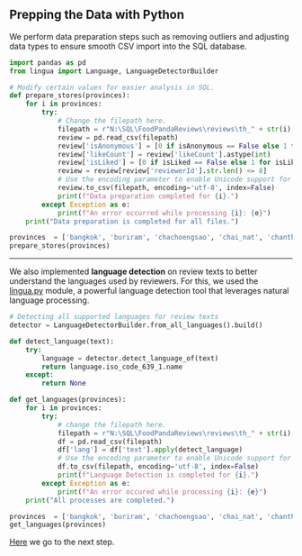 ## Prepping the Data with Python

We perform data preparation steps such as removing outliers and adjusting data types to ensure smooth CSV import into the SQL database.

```python
import pandas as pd
from lingua import Language, LanguageDetectorBuilder

# Modify certain values for easier analysis in SQL.
def prepare_stores(provinces):
    for i in provinces:
        try:
            # Change the filepath here.
            filepath = r"N:\SQL\FoodPandaReviews\reviews\th_" + str(i) + "_reviews.csv"
            review = pd.read_csv(filepath)
            review['isAnonymous'] = [0 if isAnonymous == False else 1 for isAnonymous in review['isAnonymous']]
            review['likeCount'] = review['likeCount'].astype(int)
            review['isLiked'] = [0 if isLiked == False else 1 for isLiked in review['isLiked']]
            review = review[review['reviewerId'].str.len() <= 8]
            # Use the encoding parameter to enable Unicode support for non-English characters.
            review.to_csv(filepath, encoding='utf-8', index=False)
            print(f"Data preparation completed for {i}.") 
        except Exception as e:
            print(f"An error occurred while processing {i}: {e}")  
    print("Data preparation is completed for all files.")

provinces  = ['bangkok', 'buriram', 'chachoengsao', 'chai_nat', 'chanthaburi', 'chiang_mai', 'chiang_rai', 'chon_buri', 'kamphaeng_phet', 'kanchanaburi', 'khon_kaen']
prepare_stores(provinces)
```
---

We also implemented **language detection** on review texts to better understand the languages used by reviewers. For this, we used the [lingua.py] module, a powerful language detection tool that leverages natural language processing.

```python
# Detecting all supported languages for review texts
detector = LanguageDetectorBuilder.from_all_languages().build()

def detect_language(text):
    try:
        language = detector.detect_language_of(text)
        return language.iso_code_639_1.name
    except:
        return None

def get_languages(provinces):
    for i in provinces:
        try:
            # change the filepath here.
            filepath = r"N:\SQL\FoodPandaReviews\reviews\th_" + str(i) + "_reviews.csv"
            df = pd.read_csv(filepath)
            df['lang'] = df['text'].apply(detect_language)
            # Use the encoding parameter to enable Unicode support for non-English characters.
            df.to_csv(filepath, encoding='utf-8', index=False)
            print(f"Language Detection is completed for {i}.")
        except Exception as e:
            print(f"An error occured while processing {i}: {e}")
    print("All processes are completed.")

provinces  = ['bangkok', 'buriram', 'chachoengsao', 'chai_nat', 'chanthaburi', 'chiang_mai', 'chiang_rai', 'chon_buri', 'kamphaeng_phet', 'kanchanaburi', 'khon_kaen']
get_languages(provinces)
```

[Here] we go to the next step.

[Here]: https://github.com/nyanlinhtike-yc/FoodPandaReviews/blob/main/Setting%20Up%20the%20SQL%20Database.md
[lingua.py]: https://github.com/pemistahl/lingua-py